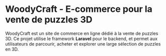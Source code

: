 # WoodyCraft - E-commerce pour la vente de puzzles 3D

WoodyCraft est un site de commerce en ligne dédié à la vente de puzzles 3D. Ce projet utilise le framework **Laravel** pour le backend, et permet aux utilisateurs de parcourir, acheter et explorer une large sélection de puzzles en 3D.

